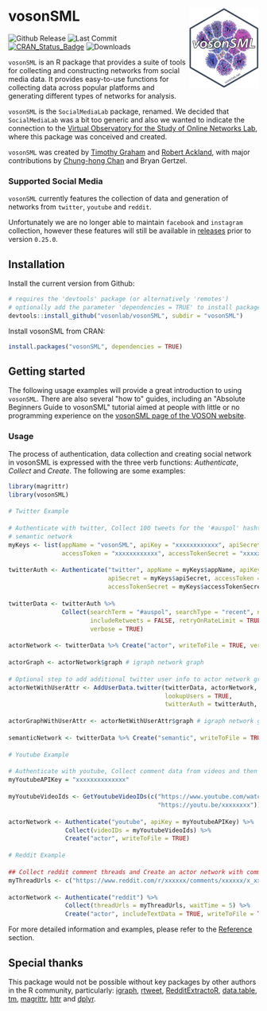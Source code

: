 # vosonSML <img src="man/figures/logo.png" width="140px" align="right"/>
![Github Release](https://img.shields.io/github/release-pre/vosonlab/vosonSML.svg?logo=github&colorB=8065ac)
![Last Commit](https://img.shields.io/github/last-commit/vosonlab/vosonSML.svg)
[![CRAN_Status_Badge](http://www.r-pkg.org/badges/version/vosonSML)](https://CRAN.R-project.org/package=vosonSML)
![Downloads](https://cranlogs.r-pkg.org/badges/vosonSML)

`vosonSML` is an R package that provides a suite of tools for collecting and constructing networks from social media data. It provides easy-to-use functions for collecting data across popular platforms and generating different types of networks for analysis.

`vosonSML` is the `SocialMediaLab` package, renamed. We decided that `SocialMediaLab` was a bit too generic and also we wanted to indicate the connection to the [Virtual Observatory for the Study of Online Networks Lab](http://vosonlab.net), where this package was conceived and created.

`vosonSML` was created by [Timothy Graham](http://uq.academia.edu/TimGraham) and [Robert Ackland](https://researchers.anu.edu.au/researchers/ackland-rj), with major contributions by [Chung-hong Chan](https://github.com/chainsawriot) and Bryan Gertzel.

### Supported Social Media

`vosonSML` currently features the collection of data and generation of networks from `twitter`, `youtube` and `reddit`. 

Unfortunately we are no longer able to maintain `facebook` and `instagram` collection, however these features will still be available in [releases](https://github.com/vosonlab/vosonSML/releases) prior to version `0.25.0`.

## Installation

Install the current version from Github:
```R
# requires the 'devtools' package (or alternatively 'remotes')
# optionally add the parameter 'dependencies = TRUE' to install package dependencies
devtools::install_github("vosonlab/vosonSML", subdir = "vosonSML")
```

Install vosonSML from CRAN:
```R
install.packages("vosonSML", dependencies = TRUE)
```

## Getting started

The following usage examples will provide a great introduction to using `vosonSML`. There are also several "how to" guides, including an "Absolute Beginners Guide to vosonSML" tutorial aimed at people with little or no programming experience on the [vosonSML page of the VOSON website](http://vosonlab.net/SocialMediaLab).

### Usage

The process of authentication, data collection and creating social network in vosonSML is expressed with the three verb functions: *Authenticate*, *Collect* and *Create*. The following are some examples:

```R
library(magrittr)
library(vosonSML)

# Twitter Example

# Authenticate with twitter, Collect 100 tweets for the '#auspol' hashtag and Create an actor and 
# semantic network
myKeys <- list(appName = "vosonSML", apiKey = "xxxxxxxxxxxx", apiSecret = "xxxxxxxxxxxx", 
               accessToken = "xxxxxxxxxxxx", accessTokenSecret = "xxxxxxxxxxxx")
  
twitterAuth <- Authenticate("twitter", appName = myKeys$appName, apiKey = myKeys$apiKey, 
                            apiSecret = myKeys$apiSecret, accessToken = myKeys$accessToken,
                            accessTokenSecret = myKeys$accessTokenSecret, useCachedToken = TRUE)
                             
twitterData <- twitterAuth %>%
               Collect(searchTerm = "#auspol", searchType = "recent", numTweets = 100, 
                       includeRetweets = FALSE, retryOnRateLimit = TRUE, writeToFile = TRUE, 
                       verbose = TRUE)

actorNetwork <- twitterData %>% Create("actor", writeToFile = TRUE, verbose = TRUE)

actorGraph <- actorNetwork$graph # igraph network graph

# Optional step to add additional twitter user info to actor network graph as node attributes 
actorNetWithUserAttr <- AddUserData.twitter(twitterData, actorNetwork,
                                            lookupUsers = TRUE, 
                                            twitterAuth = twitterAuth, writeToFile = TRUE)

actorGraphWithUserAttr <- actorNetWithUserAttr$graph # igraph network graph

semanticNetwork <- twitterData %>% Create("semantic", writeToFile = TRUE)

# Youtube Example

# Authenticate with youtube, Collect comment data from videos and then Create an actor network
myYoutubeAPIKey = "xxxxxxxxxxxxxx"

myYoutubeVideoIds <- GetYoutubeVideoIDs(c("https://www.youtube.com/watch?v=xxxxxxxx",
                                          "https://youtu.be/xxxxxxxx"))
                                 
actorNetwork <- Authenticate("youtube", apiKey = myYoutubeAPIKey) %>%
                Collect(videoIDs = myYoutubeVideoIds) %>%
                Create("actor", writeToFile = TRUE)

# Reddit Example

## Collect reddit comment threads and Create an actor network with comment text as edge attribute
myThreadUrls <- c("https://www.reddit.com/r/xxxxxx/comments/xxxxxx/x_xxxx_xxxxxxxxx/")

actorNetwork <- Authenticate("reddit") %>%
                Collect(threadUrls = myThreadUrls, waitTime = 5) %>%
                Create("actor", includeTextData = TRUE, writeToFile = TRUE)
```
For more detailed information and examples, please refer to the [Reference](https://vosonlab.github.io/vosonSML/reference/index.html) section.

## Special thanks

This package would not be possible without key packages by other authors in the R community, particularly: [igraph](https://github.com/igraph/rigraph), [rtweet](https://github.com/mkearney/rtweet), [RedditExtractoR](https://github.com/ivan-rivera/RedditExtractoR), [data.table](https://github.com/Rdatatable/data.table), [tm](https://cran.r-project.org/web/packages/tm/index.html), [magrittr](https://cran.r-project.org/web/packages/magrittr/), [httr](https://github.com/hadley/httr) and [dplyr](https://github.com/hadley/dplyr).
